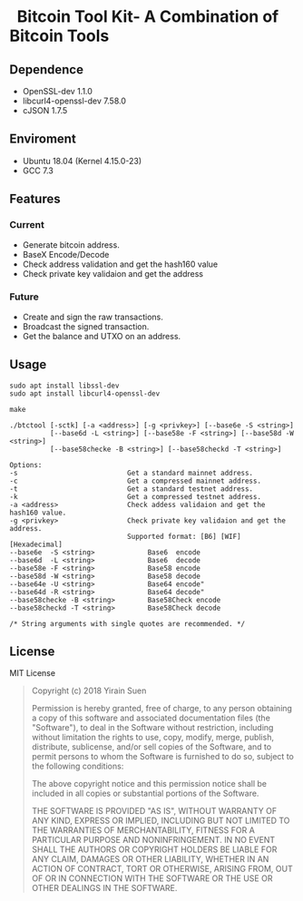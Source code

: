 #   Bitcoin Tool Kit- A Combination of Bitcoin Tools

##  Dependence

* OpenSSL-dev          1.1.0
* libcurl4-openssl-dev 7.58.0
* cJSON                1.7.5

##  Enviroment

* Ubuntu 18.04 (Kernel 4.15.0-23)
* GCC 7.3

## Features

### Current

* Generate bitcoin address.
* BaseX Encode/Decode
* Check address validation and get the hash160 value
* Check private key validaion and get the address

### Future

* Create and sign the raw transactions.
* Broadcast the signed transaction.
* Get the balance and UTXO on an address.

##  Usage

	sudo apt install libssl-dev
    sudo apt install libcurl4-openssl-dev

	make
    
	./btctool [-sctk] [-a <address>] [-g <privkey>] [--base6e -S <string>]
              [--base6d -L <string>] [--base58e -F <string>] [--base58d -W <string>]
              [--base58checke -B <string>] [--base58checkd -T <string>]
	
	Options:
    -s                           Get a standard mainnet address.
    -c                           Get a compressed mainnet address.
    -t                           Get a standard testnet address.
    -k                           Get a compressed testnet address.
    -a <address>                 Check addess validaion and get the hash160 value.
    -g <privkey>                 Check private key validaion and get the address.
                                 Supported format: [B6] [WIF] [Hexadecimal]
    --base6e  -S <string>             Base6  encode
    --base6d  -L <string>             Base6  decode
    --base58e -F <string>             Base58 encode
    --base58d -W <string>             Base58 decode
    --base64e -U <string>             Base64 encode"
    --base64d -R <string>             Base64 decode"
    --base58checke -B <string>        Base58Check encode
    --base58checkd -T <string>        Base58Check decode
	
	/* String arguments with single quotes are recommended. */

## License

MIT License

>  Copyright (c) 2018 Yirain Suen
>
>  Permission is hereby granted, free of charge, to any person obtaining a copy
>  of this software and associated documentation files (the "Software"), to deal
>  in the Software without restriction, including without limitation the rights
>  to use, copy, modify, merge, publish, distribute, sublicense, and/or sell
>  copies of the Software, and to permit persons to whom the Software is
>  furnished to do so, subject to the following conditions:
>
>  The above copyright notice and this permission notice shall be included in
>  all copies or substantial portions of the Software.
>
>  THE SOFTWARE IS PROVIDED "AS IS", WITHOUT WARRANTY OF ANY KIND, EXPRESS OR
>  IMPLIED, INCLUDING BUT NOT LIMITED TO THE WARRANTIES OF MERCHANTABILITY,
>  FITNESS FOR A PARTICULAR PURPOSE AND NONINFRINGEMENT. IN NO EVENT SHALL THE
>  AUTHORS OR COPYRIGHT HOLDERS BE LIABLE FOR ANY CLAIM, DAMAGES OR OTHER
>  LIABILITY, WHETHER IN AN ACTION OF CONTRACT, TORT OR OTHERWISE, ARISING FROM,
>  OUT OF OR IN CONNECTION WITH THE SOFTWARE OR THE USE OR OTHER DEALINGS IN
>  THE SOFTWARE.
